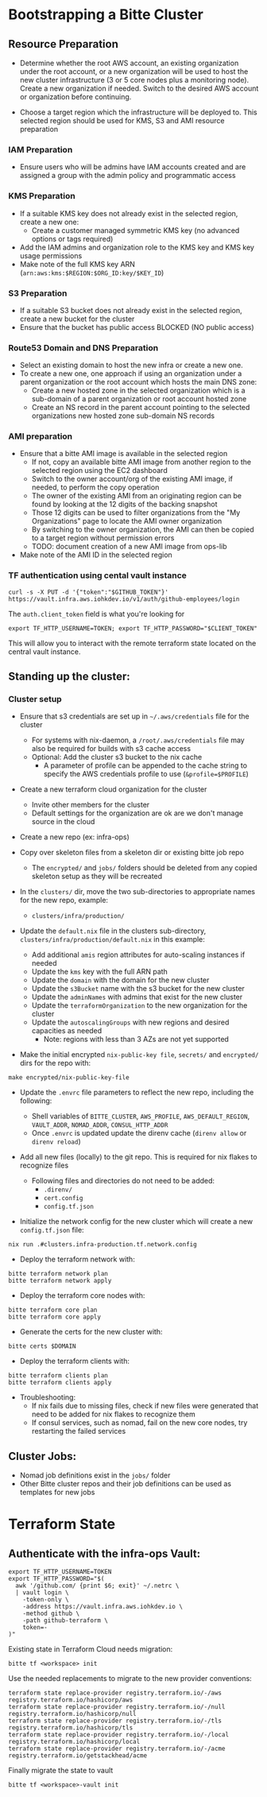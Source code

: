 # Bootstrapping a Bitte Cluster

## Resource Preparation

- Determine whether the root AWS account, an existing organization under the root account, or a new organization will be used to host the new cluster infrastructure (3 or 5 core nodes plus a monitoring node). Create a new organization if needed. Switch to the desired AWS account or organization before continuing.

- Choose a target region which the infrastructure will be deployed to. This selected region should be used for KMS, S3 and AMI resource preparation

### IAM Preparation

- Ensure users who will be admins have IAM accounts created and are assigned a group with the admin policy and programmatic access

### KMS Preparation

- If a suitable KMS key does not already exist in the selected region, create a new one:
  - Create a customer managed symmetric KMS key (no advanced options or tags required)
- Add the IAM admins and organization role to the KMS key and KMS key usage permissions
- Make note of the full KMS key ARN (`arn:aws:kms:$REGION:$ORG_ID:key/$KEY_ID`)

### S3 Preparation

- If a suitable S3 bucket does not already exist in the selected region, create a new bucket for the cluster
- Ensure that the bucket has public access BLOCKED (NO public access)

### Route53 Domain and DNS Preparation

- Select an existing domain to host the new infra or create a new one.
- To create a new one, one approach if using an organization under a parent organization or the root account which hosts the main DNS zone:
  - Create a new hosted zone in the selected organization which is a sub-domain of a parent organization or root account hosted zone
  - Create an NS record in the parent account pointing to the selected organizations new hosted zone sub-domain NS records

### AMI preparation

- Ensure that a bitte AMI image is available in the selected region
  - If not, copy an available bitte AMI image from another region to the selected region using the EC2 dashboard
  - Switch to the owner account/org of the existing AMI image, if needed, to perform the copy operation
  - The owner of the existing AMI from an originating region can be found by looking at the 12 digits of the backing snapshot
  - Those 12 digits can be used to filter organizations from the "My Organizations" page to locate the AMI owner organization
  - By switching to the owner organization, the AMI can then be copied to a target region without permission errors
  - TODO: document creation of a new AMI image from ops-lib
- Make note of the AMI ID in the selected region

### TF authentication using cental vault instance

```
curl -s -X PUT -d '{"token":"$GITHUB_TOKEN"}' https://vault.infra.aws.iohkdev.io/v1/auth/github-employees/login
```

The `auth.client_token` field is what you're looking for

```
export TF_HTTP_USERNAME=TOKEN; export TF_HTTP_PASSWORD="$CLIENT_TOKEN"
```

This will allow you to interact with the remote terraform state located on the central vault instance.

## Standing up the cluster:

### Cluster setup

- Ensure that s3 credentials are set up in `~/.aws/credentials` file for the cluster

  - For systems with nix-daemon, a `/root/.aws/credentials` file may also be required for builds with s3 cache access
  - Optional: Add the cluster s3 bucket to the nix cache
    - A parameter of profile can be appended to the cache string to specify the AWS credentials profile to use (`&profile=$PROFILE`)

- Create a new terraform cloud organization for the cluster

  - Invite other members for the cluster
  - Default settings for the organization are ok are we don't manage source in the cloud

- Create a new repo (ex: infra-ops)
- Copy over skeleton files from a skeleton dir or existing bitte job repo

  - The `encrypted/` and `jobs/` folders should be deleted from any copied skeleton setup as they will be recreated

- In the `clusters/` dir, move the two sub-directories to appropriate names for the new repo, example:

  - `clusters/infra/production/`

- Update the `default.nix` file in the clusters sub-directory, `clusters/infra/production/default.nix` in this example:

  - Add additional `amis` region attributes for auto-scaling instances if needed
  - Update the `kms` key with the full ARN path
  - Update the `domain` with the domain for the new cluster
  - Update the `s3Bucket` name with the s3 bucket for the new cluster
  - Update the `adminNames` with admins that exist for the new cluster
  - Update the `terraformOrganization` to the new organization for the cluster
  - Update the `autoscalingGroups` with new regions and desired capacities as needed
    - Note: regions with less than 3 AZs are not yet supported

- Make the initial encrypted `nix-public-key file`, `secrets/` and `encrypted/` dirs for the repo with:

```
make encrypted/nix-public-key-file
```

- Update the `.envrc` file parameters to reflect the new repo, including the following:

  - Shell variables of `BITTE_CLUSTER`, `AWS_PROFILE`, `AWS_DEFAULT_REGION`, `VAULT_ADDR`, `NOMAD_ADDR`, `CONSUL_HTTP_ADDR`
  - Once `.envrc` is updated update the direnv cache (`direnv allow` or `direnv reload`)

- Add all new files (locally) to the git repo. This is required for nix flakes to recognize files

  - Following files and directories do not need to be added:
    - `.direnv/`
    - `cert.config`
    - `config.tf.json`

- Initialize the network config for the new cluster which will create a new `config.tf.json` file:

```
nix run .#clusters.infra-production.tf.network.config
```

- Deploy the terraform network with:

```
bitte terraform network plan
bitte terraform network apply
```

- Deploy the terraform core nodes with:

```
bitte terraform core plan
bitte terraform core apply
```

- Generate the certs for the new cluster with:

```
bitte certs $DOMAIN
```

- Deploy the terraform clients with:

```
bitte terraform clients plan
bitte terraform clients apply
```

- Troubleshooting:
  - If nix fails due to missing files, check if new files were generated that need to be added for nix flakes to recognize them
  - If consul services, such as nomad, fail on the new core nodes, try restarting the failed services

## Cluster Jobs:

- Nomad job definitions exist in the `jobs/` folder
- Other Bitte cluster repos and their job definitions can be used as templates for new jobs

# Terraform State

## Authenticate with the infra-ops Vault:

    export TF_HTTP_USERNAME=TOKEN
    export TF_HTTP_PASSWORD="$(
      awk '/github.com/ {print $6; exit}' ~/.netrc \
      | vault login \
        -token-only \
        -address https://vault.infra.aws.iohkdev.io \
        -method github \
        -path github-terraform \
        token=-
    )"

Existing state in Terraform Cloud needs migration:

    bitte tf <workspace> init

Use the needed replacements to migrate to the new provider conventions:

    terraform state replace-provider registry.terraform.io/-/aws registry.terraform.io/hashicorp/aws
    terraform state replace-provider registry.terraform.io/-/null registry.terraform.io/hashicorp/null
    terraform state replace-provider registry.terraform.io/-/tls registry.terraform.io/hashicorp/tls
    terraform state replace-provider registry.terraform.io/-/local registry.terraform.io/hashicorp/local
    terraform state replace-provider registry.terraform.io/-/acme registry.terraform.io/getstackhead/acme

Finally migrate the state to vault

    bitte tf <workspace>-vault init
